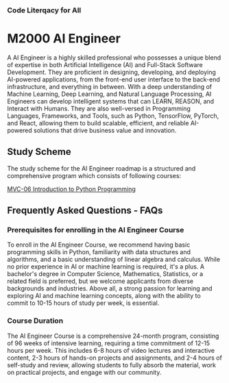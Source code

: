 ### Code Literqacy for All

# M2000 AI Engineer
A AI Engineer is a highly skilled professional who possesses a unique blend of expertise in both Artificial Intelligence (AI) and Full-Stack Software Development. They are proficient in designing, developing, and deploying AI-powered applications, from the front-end user interface to the back-end infrastructure, and everything in between. With a deep understanding of Machine Learning, Deep Learning, and Natural Language Processing, AI Engineers can develop intelligent systems that can LEARN, REASON, and Interact with Humans. They are also well-versed in Programming Languages, Frameworks, and Tools, such as Python, TensorFlow, PyTorch, and React, allowing them to build scalable, efficient, and reliable AI-powered solutions that drive business value and innovation.

## Study Scheme
The study scheme for the AI Engineer roadmap is a structured and comprehensive program which consists of following courses:

[MVC-06 Introduction to Python Programming](/Courses/Introduction_to_Python_Programming/Readme.md)


## Frequently Asked Questions - FAQs

### Prerequisites for enrolling in the AI Engineer Course
To enroll in the AI Engineer Course, we recommend having basic programming skills in Python, familiarity with data structures and algorithms, and a basic understanding of linear algebra and calculus. While no prior experience in AI or machine learning is required, it's a plus. A bachelor's degree in Computer Science, Mathematics, Statistics, or a related field is preferred, but we welcome applicants from diverse backgrounds and industries. Above all, a strong passion for learning and exploring AI and machine learning concepts, along with the ability to commit to 10-15 hours of study per week, is essential.

### Course Duration
The AI Engineer Course is a comprehensive 24-month program, consisting of 96 weeks of intensive learning, requiring a time commitment of 12-15 hours per week. This includes 6-8 hours of video lectures and interactive content, 2-3 hours of hands-on projects and assignments, and 2-4 hours of self-study and review, allowing students to fully absorb the material, work on practical projects, and engage with our community.
